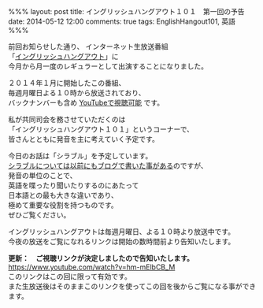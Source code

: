 %%%
layout: post
title: イングリッシュハングアウト１０１　第一回の予告
date: 2014-05-12 12:00
comments: true
tags: EnglishHangout101, 英語
%%%

前回お知らせした通り、
インターネット生放送番組<br />
「[イングリッシュハングアウト](http://wailingual.jp/column/hangout.html)」に<br />
今月から月一度のレギュラーとして出演することになりました。

２０１４年１月に開始したこの番組、<br />
毎週月曜日よる１０時から放送されており、<br />
バックナンバーも含め [YouTubeで視聴可能](https://www.youtube.com/channel/UC5bDl45j5grWyL2QYo_XyKw) です。

私が共同司会を務させていただくのは<br />
「イングリッシュハングアウト１０１」というコーナーで、<br />
皆さんとともに発音を主に考えていく予定です。

今日のお話は「シラブル」を予定しています。<br />
<a href="/2012/11/15/pronunciation-syllables-1/">シラブルについては以前にもブログで書いた事がある</a>のですが、<br />
発音の単位のことで、<br />
英語を喋ったり聞いたりするのにあたって<br />
日本語との最も大きな違いであり、<br />
極めて重要な役割を持つものです。<br />
ぜひご覧ください。

イングリッシュハングアウトは毎週月曜日、よる１０時より放送中です。<br />
今夜の放送をご覧になれるリンクは開始の数時間前より告知いたします。

**更新：　ご視聴リンクが決定しましたので告知いたします。**<br />
<a href="https://www.youtube.com/watch?v=hm-mElbCB_M" target="_blank">https://www.youtube.com/watch?v=hm-mElbCB_M</a><br />
このリンクはこの回に限って有効です。<br />
また生放送後はそのままこのリンクを使ってこの回を後からご覧になる事ができます。
